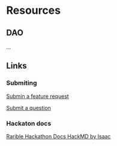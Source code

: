 # Resources

## DAO

...

## Links

### Submiting

[Submin a feature request](https://github.com/rarible/protocol/issues)

[Submit a question](https://github.com/rarible/protocol/discussions)

### Hackaton docs

[Rarible Hackathon Docs HackMD by Isaac](https://hackmd.io/ktJuljjGTA2TivezBXKA5g?view#Rarible-Hackathon-Docs)

